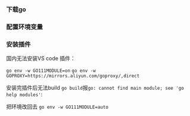 
### 下载go


### 配置环境变量


### 安装插件


国内无法安装VS code 插件：

`go env -w GO111MODULE=on`
`go env -w GOPROXY=https://mirrors.aliyun.com/goproxy/,direct`

安装完插件后无法build `go build`报`go: cannot find main module; see 'go help modules'`:

把环境改回去
`go env -w GO111MODULE=auto`